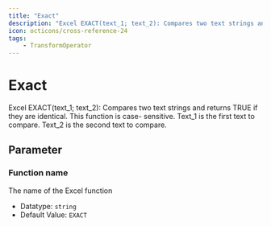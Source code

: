 ```yaml
---
title: "Exact"
description: "Excel EXACT(text_1; text_2): Compares two text strings and returns TRUE if they are identical. This function is case- sensitive. Text_1 is the first text to compare. Text_2 is the second text to compare."
icon: octicons/cross-reference-24
tags: 
    - TransformOperator
---
```

# Exact
<!-- This file was generated - DO NOT CHANGE IT MANUALLY -->



Excel EXACT(text_1; text_2): Compares two text strings and returns TRUE if they are identical. This function is case- sensitive. Text_1 is the first text to compare. Text_2 is the second text to compare.

## Parameter

### Function name

The name of the Excel function

- Datatype: `string`
- Default Value: `EXACT`



